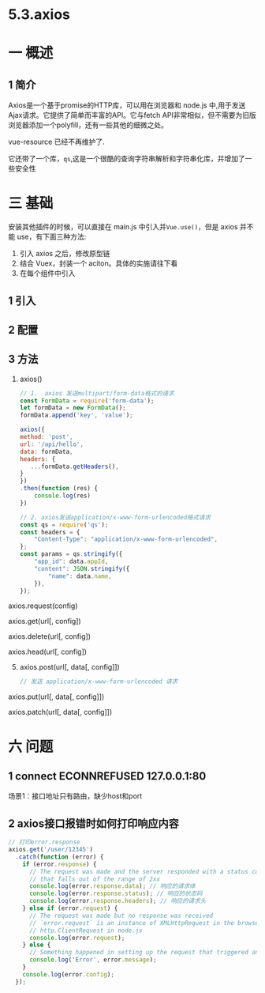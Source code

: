 # 5.3.axios
# 一 概述
## 1 简介
Axios是一个基于promise的HTTP库，可以用在浏览器和 node.js 中,用于发送Ajax请求。它提供了简单而丰富的API。它与fetch API非常相似，但不需要为旧版浏览器添加一个polyfill，还有一些其他的细微之处。

vue-resource 已经不再维护了.

它还带了一个库，`qs`,这是一个很酷的查询字符串解析和字符串化库，并增加了一些安全性

# 三 基础
安装其他插件的时候，可以直接在 main.js 中引入并`Vue.use()`，但是 axios 并不能 use，有下面三种方法:
1. 引入 axios 之后，修改原型链
2. 结合 Vuex，封装一个 aciton。具体的实施请往下看
3. 在每个组件中引入

## 1 引入
## 2 配置
## 3 方法
1. axios()
    
    ```js
    // 1.  axios 发送multipart/form-data格式的请求
    const FormData = require('form-data');
    let formData = new FormData();
    formData.append('key', 'value');

    axios({
    method: 'post',
    url: '/api/hello',
    data: formData,
    headers: {
       ...formData.getHeaders(),
    }
    })
    .then(function (res) {
        console.log(res)
    })
    
    // 2. axios发送application/x-www-form-urlencoded格式请求
    const qs = require('qs');
    const headers = {
        "Content-Type": "application/x-www-form-urlencoded",
    };
    const params = qs.stringify({
        "app_id": data.appId,
        "content": JSON.stringify({
            "name": data.name,
        }),
    });
    ```

axios.request(config)

axios.get(url[, config])

axios.delete(url[, config])

axios.head(url[, config])

5. axios.post(url[, data[, config]])
    
    ```js
    // 发送 application/x-www-form-urlencoded 请求
    
    ```

axios.put(url[, data[, config]])

axios.patch(url[, data[, config]])


# 六 问题
## 1 connect ECONNREFUSED 127.0.0.1:80
场景1：接口地址只有路由，缺少host和port

## 2 axios接口报错时如何打印响应内容
```js
// 打印error.response
axios.get('/user/12345')
  .catch(function (error) {
    if (error.response) {
      // The request was made and the server responded with a status code
      // that falls out of the range of 2xx
      console.log(error.response.data); // 响应的请求体
      console.log(error.response.status); // 响应的状态码
      console.log(error.response.headers); // 响应的请求头
    } else if (error.request) {
      // The request was made but no response was received
      // `error.request` is an instance of XMLHttpRequest in the browser and an instance of
      // http.ClientRequest in node.js
      console.log(error.request);
    } else {
      // Something happened in setting up the request that triggered an Error
      console.log('Error', error.message);
    }
    console.log(error.config);
  });
```
